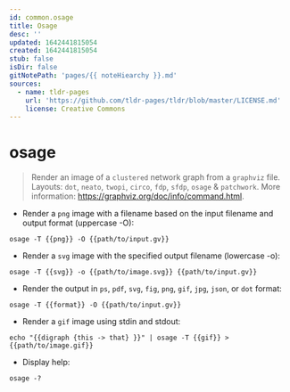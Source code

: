 ```yaml
---
id: common.osage
title: Osage
desc: ''
updated: 1642441815054
created: 1642441815054
stub: false
isDir: false
gitNotePath: 'pages/{{ noteHiearchy }}.md'
sources:
  - name: tldr-pages
    url: 'https://github.com/tldr-pages/tldr/blob/master/LICENSE.md'
    license: Creative Commons
---
```

# osage

> Render an image of a `clustered` network graph from a `graphviz` file.
> Layouts: `dot`, `neato`, `twopi`, `circo`, `fdp`, `sfdp`, `osage` & `patchwork`.
> More information: <https://graphviz.org/doc/info/command.html>.

- Render a `png` image with a filename based on the input filename and output format (uppercase -O):

`osage -T {{png}} -O {{path/to/input.gv}}`

- Render a `svg` image with the specified output filename (lowercase -o):

`osage -T {{svg}} -o {{path/to/image.svg}} {{path/to/input.gv}}`

- Render the output in `ps`, `pdf`, `svg`, `fig`, `png`, `gif`, `jpg`, `json`, or `dot` format:

`osage -T {{format}} -O {{path/to/input.gv}}`

- Render a `gif` image using stdin and stdout:

`echo "{{digraph {this -> that} }}" | osage -T {{gif}} > {{path/to/image.gif}}`

- Display help:

`osage -?`

